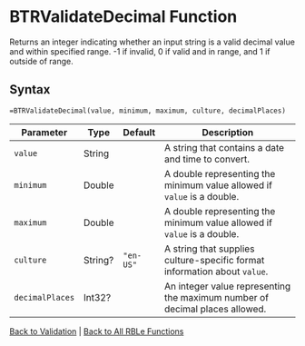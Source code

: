 # BTRValidateDecimal Function

Returns an integer indicating whether an input string is a valid decimal value and within specified range. -1 if invalid, 0 if valid and in range, and 1 if outside of range.

## Syntax

```excel
=BTRValidateDecimal(value, minimum, maximum, culture, decimalPlaces)
```

Parameter | Type | Default | Description
---|---|---|---
`value` | String |  | A string that contains a date and time to convert.
`minimum` | Double |  | A double representing the minimum value allowed if `value` is a double.
`maximum` | Double |  | A double representing the minimum value allowed if `value` is a double.
`culture` | String? | `"en-US"` | A string that supplies culture-specific format information about `value`.
`decimalPlaces` | Int32? |  | An integer value representing the maximum number of decimal places allowed.

[Back to Validation](RBLeValidation.md) | [Back to All RBLe Functions](RBLe.md#function-documentation)